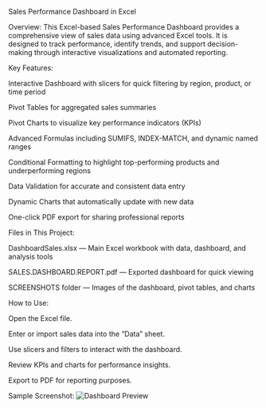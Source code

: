 Sales Performance Dashboard in Excel

Overview:
This Excel-based Sales Performance Dashboard provides a comprehensive view of sales data using advanced Excel tools. It is designed to track performance, identify trends, and support decision-making through interactive visualizations and automated reporting.

Key Features:

Interactive Dashboard with slicers for quick filtering by region, product, or time period

Pivot Tables for aggregated sales summaries

Pivot Charts to visualize key performance indicators (KPIs)

Advanced Formulas including SUMIFS, INDEX-MATCH, and dynamic named ranges

Conditional Formatting to highlight top-performing products and underperforming regions

Data Validation for accurate and consistent data entry

Dynamic Charts that automatically update with new data

One-click PDF export for sharing professional reports

Files in This Project:

DashboardSales.xlsx — Main Excel workbook with data, dashboard, and analysis tools

SALES.DASHBOARD.REPORT.pdf — Exported dashboard for quick viewing

SCREENSHOTS folder — Images of the dashboard, pivot tables, and charts

How to Use:

Open the Excel file.

Enter or import sales data into the “Data” sheet.

Use slicers and filters to interact with the dashboard.

Review KPIs and charts for performance insights.

Export to PDF for reporting purposes.

Sample Screenshot:
![Dashboard Preview](SCREENSHOT/DASHBOARD.PNG)

